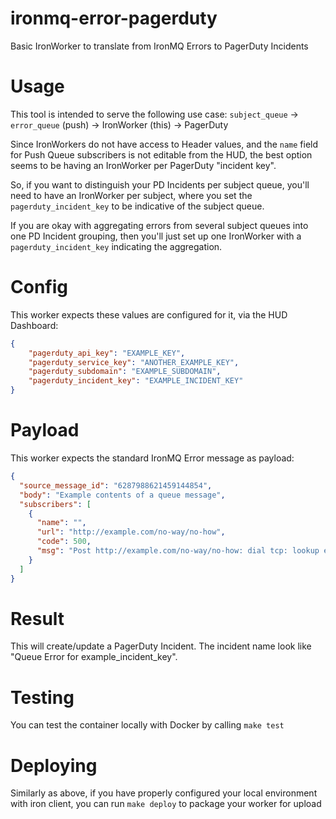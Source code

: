 # ironmq-error-pagerduty
Basic IronWorker to translate from IronMQ Errors to PagerDuty Incidents

# Usage
This tool is intended to serve the following use case: `subject_queue` -> `error_queue` (push) -> IronWorker (this) -> PagerDuty

Since IronWorkers do not have access to Header values, and the `name` field for Push Queue subscribers is not editable from the HUD, the best option seems to be having an IronWorker per PagerDuty "incident key".

So, if you want to distinguish your PD Incidents per subject queue, you'll need to have an IronWorker per subject, where you set the `pagerduty_incident_key` to be indicative of the subject queue.

If you are okay with aggregating errors from several subject queues into one PD Incident grouping, then you'll just set up one IronWorker with a `pagerduty_incident_key` indicating the aggregation.

# Config
This worker expects these values are configured for it, via the HUD Dashboard:
```json
{
    "pagerduty_api_key": "EXAMPLE_KEY",
    "pagerduty_service_key": "ANOTHER_EXAMPLE_KEY",
    "pagerduty_subdomain": "EXAMPLE_SUBDOMAIN",
    "pagerduty_incident_key": "EXAMPLE_INCIDENT_KEY"
}
```

# Payload
This worker expects the standard IronMQ Error message as payload:
```json
{
  "source_message_id": "6287988621459144854",
  "body": "Example contents of a queue message",
  "subscribers": [
    {
      "name": "",
      "url": "http://example.com/no-way/no-how",
      "code": 500,
      "msg": "Post http://example.com/no-way/no-how: dial tcp: lookup example.com on 127.0.0.1:80: no such host"
    }
  ]
}
```

# Result
This will create/update a PagerDuty Incident. The incident name look like
"Queue Error for example_incident_key".

# Testing

You can test the container locally with Docker by calling `make test`

# Deploying

Similarly as above, if you have properly configured your local environment
with iron client, you can run `make deploy` to package your worker for upload
